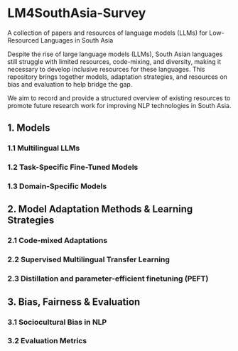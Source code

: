 # LM4SouthAsia-Survey
A collection of papers and resources of language models (LLMs) for Low-Resourced Languages in South Asia

Despite the rise of large language models (LLMs), South Asian languages still struggle with limited resources, code-mixing, and diversity, making it necessary to develop inclusive resources for these languages. This repository brings together models, adaptation strategies, and resources on bias and evaluation to help bridge the gap. 

We aim to record and provide a structured overview of existing resources to promote future research work for improving NLP technologies in South Asia.  

## 1.  Models

### 1.1  Multilingual LLMs
### 1.2  Task-Specific Fine-Tuned Models
### 1.3  Domain-Specific Models

## 2.  Model Adaptation Methods & Learning Strategies

### 2.1  Code-mixed Adaptations
### 2.2  Supervised Multilingual Transfer Learning
### 2.3  Distillation and parameter-efficient finetuning (PEFT)

## 3.  Bias, Fairness & Evaluation

### 3.1  Sociocultural Bias in NLP
### 3.2  Evaluation Metrics
